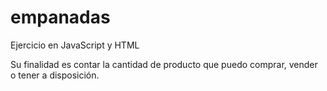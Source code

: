 # empanadas

Ejercicio en JavaScript y HTML

Su finalidad es contar la cantidad de producto que puedo comprar, vender o tener a disposición.
